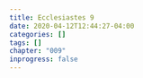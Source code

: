 ```yaml
---
title: Ecclesiastes 9
date: 2020-04-12T12:44:27-04:00
categories: []
tags: []
chapter: "009"
inprogress: false
---
```


